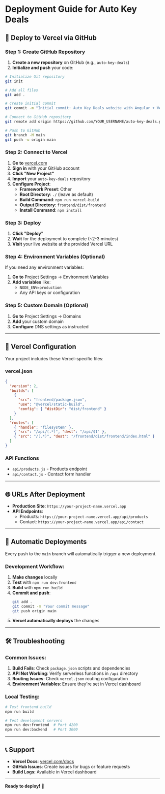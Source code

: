 # Deployment Guide for Auto Key Deals

## 🚀 Deploy to Vercel via GitHub

### **Step 1: Create GitHub Repository**

1. **Create a new repository** on GitHub (e.g., `auto-key-deals`)
2. **Initialize and push** your code:

```bash
# Initialize Git repository
git init

# Add all files
git add .

# Create initial commit
git commit -m "Initial commit: Auto Key Deals website with Angular + Vercel"

# Connect to GitHub repository
git remote add origin https://github.com/YOUR_USERNAME/auto-key-deals.git

# Push to GitHub
git branch -M main
git push -u origin main
```

### **Step 2: Connect to Vercel**

1. **Go to** [vercel.com](https://vercel.com)
2. **Sign in** with your GitHub account
3. **Click "New Project"**
4. **Import** your `auto-key-deals` repository
5. **Configure Project**:
   - **Framework Preset**: Other
   - **Root Directory**: `./` (leave as default)
   - **Build Command**: `npm run vercel-build`
   - **Output Directory**: `frontend/dist/frontend`
   - **Install Command**: `npm install`

### **Step 3: Deploy**

1. **Click "Deploy"**
2. **Wait** for the deployment to complete (~2-3 minutes)
3. **Visit** your live website at the provided Vercel URL

### **Step 4: Environment Variables (Optional)**

If you need any environment variables:

1. **Go to** Project Settings → Environment Variables
2. **Add variables** like:
   - `NODE_ENV=production`
   - Any API keys or configuration

### **Step 5: Custom Domain (Optional)**

1. **Go to** Project Settings → Domains
2. **Add** your custom domain
3. **Configure** DNS settings as instructed

---

## 🔧 Vercel Configuration

Your project includes these Vercel-specific files:

### **vercel.json**
```json
{
  "version": 2,
  "builds": [
    {
      "src": "frontend/package.json",
      "use": "@vercel/static-build",
      "config": { "distDir": "dist/frontend" }
    }
  ],
  "routes": [
    { "handle": "filesystem" },
    { "src": "/api/(.*)", "dest": "/api/$1" },
    { "src": "/(.*)", "dest": "/frontend/dist/frontend/index.html" }
  ]
}
```

### **API Functions**
- `api/products.js` - Products endpoint
- `api/contact.js` - Contact form handler

---

## 🌐 URLs After Deployment

- **Production Site**: `https://your-project-name.vercel.app`
- **API Endpoints**:
  - Products: `https://your-project-name.vercel.app/api/products`
  - Contact: `https://your-project-name.vercel.app/api/contact`

---

## 🔄 Automatic Deployments

Every push to the `main` branch will automatically trigger a new deployment.

### **Development Workflow**:

1. **Make changes** locally
2. **Test** with `npm run dev:frontend`
3. **Build** with `npm run build`
4. **Commit and push**:
   ```bash
   git add .
   git commit -m "Your commit message"
   git push origin main
   ```
5. **Vercel automatically deploys** the changes

---

## 🛠 Troubleshooting

### **Common Issues**:

1. **Build Fails**: Check `package.json` scripts and dependencies
2. **API Not Working**: Verify serverless functions in `/api` directory
3. **Routing Issues**: Check `vercel.json` routing configuration
4. **Environment Variables**: Ensure they're set in Vercel dashboard

### **Local Testing**:

```bash
# Test frontend build
npm run build

# Test development servers
npm run dev:frontend  # Port 4200
npm run dev:backend   # Port 3000
```

---

## 📞 Support

- **Vercel Docs**: [vercel.com/docs](https://vercel.com/docs)
- **GitHub Issues**: Create issues for bugs or feature requests
- **Build Logs**: Available in Vercel dashboard

---

**Ready to deploy! 🚀**